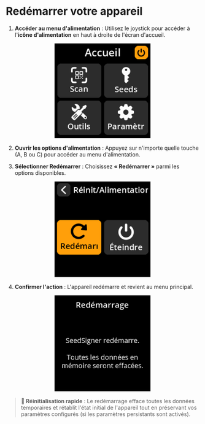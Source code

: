 # Redémarrer votre appareil

1. **Accéder au menu d'alimentation** : Utilisez le joystick pour accéder à l'**icône d'alimentation** en haut à droite de l'écran d'accueil.

<div align="center">
     <img src="images/PowerIconSelectedScreen_gs_fr.png" alt="Écran de sélection de l'icône d'alimentation" width="250"/>
</div>

2. **Ouvrir les options d'alimentation** : Appuyez sur n'importe quelle touche (A, B ou C) pour accéder au menu d'alimentation.

3. **Sélectionner Redémarrer** : Choisissez **« Redémarrer »** parmi les options disponibles.

<div align="center">
     <img src="images/RestartOptionSelectView_gs_fr.png" alt="Écran de sélection de l'option d'alimentation" width="250"/>
</div>

4. **Confirmer l'action** : L'appareil redémarre et revient au menu principal.

<div align="center">
     <img src="images/RestartView_gs_fr.png" alt="Option de redémarrage dans le menu d'alimentation" width="250"/>
</div>

> **🔄 Réinitialisation rapide** : Le redémarrage efface toutes les données temporaires et rétablit l'état initial de l'appareil tout en préservant vos paramètres configurés (si les paramètres persistants sont activés).
